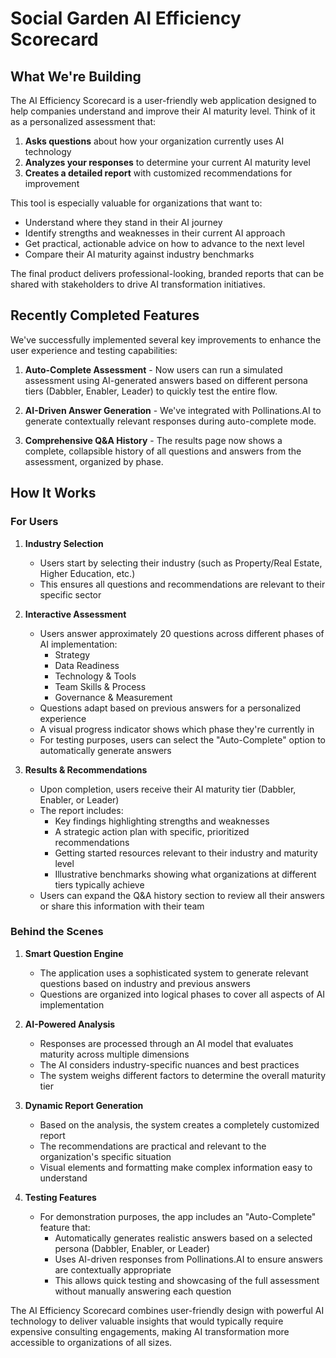 # Social Garden AI Efficiency Scorecard

## What We're Building

The AI Efficiency Scorecard is a user-friendly web application designed to help companies understand and improve their AI maturity level. Think of it as a personalized assessment that:

1. **Asks questions** about how your organization currently uses AI technology
2. **Analyzes your responses** to determine your current AI maturity level
3. **Creates a detailed report** with customized recommendations for improvement

This tool is especially valuable for organizations that want to:
- Understand where they stand in their AI journey
- Identify strengths and weaknesses in their current AI approach
- Get practical, actionable advice on how to advance to the next level
- Compare their AI maturity against industry benchmarks

The final product delivers professional-looking, branded reports that can be shared with stakeholders to drive AI transformation initiatives.

## Recently Completed Features

We've successfully implemented several key improvements to enhance the user experience and testing capabilities:

1. **Auto-Complete Assessment** - Now users can run a simulated assessment using AI-generated answers based on different persona tiers (Dabbler, Enabler, Leader) to quickly test the entire flow.

2. **AI-Driven Answer Generation** - We've integrated with Pollinations.AI to generate contextually relevant responses during auto-complete mode.

3. **Comprehensive Q&A History** - The results page now shows a complete, collapsible history of all questions and answers from the assessment, organized by phase.

## How It Works

### For Users

1. **Industry Selection**
   - Users start by selecting their industry (such as Property/Real Estate, Higher Education, etc.)
   - This ensures all questions and recommendations are relevant to their specific sector

2. **Interactive Assessment**
   - Users answer approximately 20 questions across different phases of AI implementation:
     - Strategy
     - Data Readiness
     - Technology & Tools
     - Team Skills & Process
     - Governance & Measurement
   - Questions adapt based on previous answers for a personalized experience
   - A visual progress indicator shows which phase they're currently in
   - For testing purposes, users can select the "Auto-Complete" option to automatically generate answers

3. **Results & Recommendations**
   - Upon completion, users receive their AI maturity tier (Dabbler, Enabler, or Leader)
   - The report includes:
     - Key findings highlighting strengths and weaknesses
     - A strategic action plan with specific, prioritized recommendations
     - Getting started resources relevant to their industry and maturity level
     - Illustrative benchmarks showing what organizations at different tiers typically achieve
   - Users can expand the Q&A history section to review all their answers or share this information with their team

### Behind the Scenes

1. **Smart Question Engine**
   - The application uses a sophisticated system to generate relevant questions based on industry and previous answers
   - Questions are organized into logical phases to cover all aspects of AI implementation

2. **AI-Powered Analysis**
   - Responses are processed through an AI model that evaluates maturity across multiple dimensions
   - The AI considers industry-specific nuances and best practices
   - The system weighs different factors to determine the overall maturity tier

3. **Dynamic Report Generation**
   - Based on the analysis, the system creates a completely customized report
   - The recommendations are practical and relevant to the organization's specific situation
   - Visual elements and formatting make complex information easy to understand

4. **Testing Features**
   - For demonstration purposes, the app includes an "Auto-Complete" feature that:
     - Automatically generates realistic answers based on a selected persona (Dabbler, Enabler, or Leader)
     - Uses AI-driven responses from Pollinations.AI to ensure answers are contextually appropriate
     - This allows quick testing and showcasing of the full assessment without manually answering each question

The AI Efficiency Scorecard combines user-friendly design with powerful AI technology to deliver valuable insights that would typically require expensive consulting engagements, making AI transformation more accessible to organizations of all sizes. 